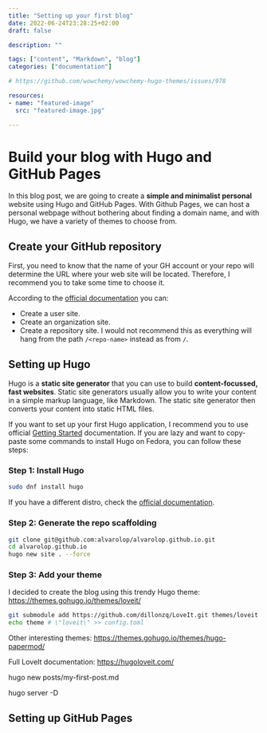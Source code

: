 ```yaml
---
title: "Setting up your first blog"
date: 2022-06-24T23:28:25+02:00
draft: false

description: ""

tags: ["content", "Markdown", "blog"]
categories: ["documentation"]

# https://github.com/wowchemy/wowchemy-hugo-themes/issues/978

resources:
- name: "featured-image"
  src: "featured-image.jpg"

---
```


# Build your blog with Hugo and GitHub Pages

In this blog post, we are going to create a **simple and minimalist personal** website using Hugo and GitHub Pages. With Github Pages, we can host a personal webpage without bothering about finding a domain name, and with Hugo, we have a variety of themes to choose from.

## Create your GitHub repository

First, you need to know that the name of your GH account or your repo will determine the URL where your web site will be located. Therefore, I recommend you to take some time to choose it.

According to the [official documentation](https://docs.github.com/en/pages/getting-started-with-github-pages/creating-a-github-pages-site#creating-a-repository-for-your-site) you can:
* Create a user site.
* Create an organization site.
* Create a repository site. I would not recommend this as everything will hang from the path `/<repo-name>` instead as from `/`.


## Setting up Hugo

Hugo is a **static site generator** that you can use to build **content-focussed, fast websites**. Static site generators usually allow you to write your content in a simple markup language, like Markdown. The static site generator then converts your content into static HTML files.

If you want to set up your first Hugo application, I recommend you to use official [Getting Started](https://gohugo.io/getting-started/quick-start/) documentation. If you are lazy and want to copy-paste some commands to install Hugo on Fedora, you can follow these steps:

### Step 1: Install Hugo

```bash
sudo dnf install hugo
```

If you have a different distro, check the [official documentation](https://gohugo.io/getting-started/installing/#fedora-red-hat-and-centos).


### Step 2: Generate the repo scaffolding



```bash
git clone git@github.com:alvarolop/alvarolop.github.io.git
cd alvarolop.github.io
hugo new site . --force
```


### Step 3: Add your theme

I decided to create the blog using this trendy Hugo theme: https://themes.gohugo.io/themes/loveit/

```bash
git submodule add https://github.com/dillonzq/LoveIt.git themes/loveit
echo theme # \"loveit\" >> config.toml
```

Other interesting themes: https://themes.gohugo.io/themes/hugo-papermod/

Full LoveIt documentation: https://hugoloveit.com/




hugo new posts/my-first-post.md


hugo server -D






## Setting up GitHub Pages

